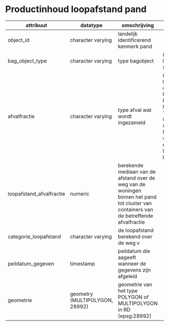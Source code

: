 # Productinhoud loopafstand pand

| attribuut                | datatype                       | omschrijving                                                                                                                            | domein                                                                                                                                                 |
|--------------------------|--------------------------------|-----------------------------------------------------------------------------------------------------------------------------------------|--------------------------------------------------------------------------------------------------------------------------------------------------------|
| object_id                | character varying              | landelijk identificerend kenmerk pand                                                                                                   |                                                                                                                                                        |
| bag_object_type          | character varying              | type bagobject                                                                                                                          | {pand, ligplaats, standplaats}                                                                                                                         |
| afvalfractie             | character varying              | type afval wat wordt ingezameld                                                                                                         |  { (Anders, leeg, onbekend), Rest,  Glas,  Papier,  Plastic,   Textiel,   GFT,   Grof,  PMD (Plastic of Metalen verpakkingen en Drinkpakken),  Brood } |
| loopafstand_afvalfractie | numeric                        | berekende mediaan van de afstand over de weg van de woningen binnen het pand tot cluster van containers van de betreffende afvalfractie |                                                                                                                                                        |
| categorie_loopafstand    | character varying              | de loopafstand berekend over de weg v                                                                                                   |                                                                                                                                                        |
| peildatum_gegeven        | timestamp                      | peildatum die aageeft wanneer de gegevens zijn afgeleid                                                                                 |                                                                                                                                                        |
| geometrie                | geometry (MULTIPOLYGON, 28992) | geometrie van het type POLYGON of MULTIPOLYGON in RD (epsg:28992)                                                                       |                                                                                                                                                        |